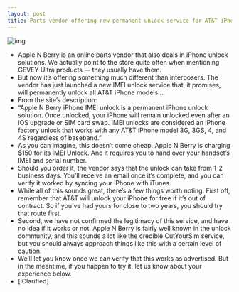 ```yaml
---
layout: post
title: Parts vendor offering new permanent unlock service for AT&T iPhones
---
```

![img](http://media.idownloadblog.com/wp-content/uploads/2012/07/official-iphone-unlock.png)
* Apple N Berry is an online parts vendor that also deals in iPhone unlock solutions. We actually point to the store quite often when mentioning GEVEY Ultra products — they usually have them.
* But now it’s offering something much different than interposers. The vendor has just launched a new IMEI unlock service that, it promises, will permanently unlock all AT&T iPhone models…
* From the site’s description:
* “Apple N Berry iPhone IMEI unlock is a permanent iPhone unlock solution. Once unlocked, your iPhone will remain unlocked even after an iOS upgrade or SIM card swap. IMEI unlocks are considered an iPhone factory unlock that works with any AT&T iPhone model 3G, 3GS, 4, and 4S regardless of baseband.”
* As you can imagine, this doesn’t come cheap. Apple N Berry is charging $150 for its IMEI Unlock. And it requires you to hand over your handset’s IMEI and serial number.
* Should you order it, the vendor says that the unlock can take from 1-2 business days. You’ll receive an email once it’s complete, and you can verify it worked by syncing your iPhone with iTunes.
* While all of this sounds great, there’s a few things worth noting. First off, remember that AT&T will unlock your iPhone for free if it’s out of contract. So if you’ve had yours for close to two years, you should try that route first.
* Second, we have not confirmed the legitimacy of this service, and have no idea if it works or not. Apple N Berry is fairly well known in the unlock community, and this sounds a lot like the credible CutYourSim service, but you should always approach things like this with a certain level of caution.
* We’ll let you know once we can verify that this works as advertised. But in the meantime, if you happen to try it, let us know about your experience below.
* [iClarified]

